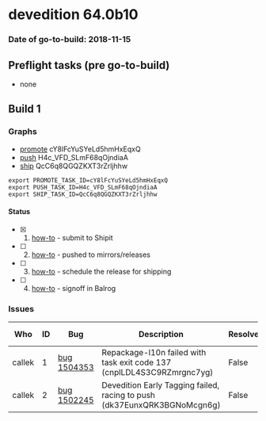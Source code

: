 # devedition 64.0b10

### Date of go-to-build: 2018-11-15

## Preflight tasks (pre go-to-build)
- none

## Build 1  

### Graphs
* [promote](https://tools.taskcluster.net/push-inspector/#/cY8lFcYuSYeLd5hmHxEqxQ) cY8lFcYuSYeLd5hmHxEqxQ
* [push](https://tools.taskcluster.net/push-inspector/#/H4c_VFD_SLmF68qOjndiaA) H4c_VFD_SLmF68qOjndiaA
* [ship](https://tools.taskcluster.net/push-inspector/#/QcC6q8QGQZKXT3rZrljhhw) QcC6q8QGQZKXT3rZrljhhw
```
export PROMOTE_TASK_ID=cY8lFcYuSYeLd5hmHxEqxQ
export PUSH_TASK_ID=H4c_VFD_SLmF68qOjndiaA
export SHIP_TASK_ID=QcC6q8QGQZKXT3rZrljhhw
```


#### Status
- [x] 1.  [how-to](https://wiki.mozilla.org/Release:Release_Automation_on_Mercurial:Starting_a_Release#Submit_to_Ship_It)  - submit to Shipit
- [ ] 2.  [how-to](https://github.com/mozilla-releng/releasewarrior-2.0/blob/master/docs/release-promotion/desktop/howto.md#push-artifacts-to-releases-directory)  - pushed to mirrors/releases
- [ ] 3.  [how-to](https://github.com/mozilla-releng/releasewarrior-2.0/blob/master/docs/release-promotion/desktop/howto.md#ship-the-release)  - schedule the release for shipping
- [ ] 4.  [how-to](https://github.com/mozilla-releng/releasewarrior-2.0/blob/master/docs/release-promotion/desktop/howto.md#obtain-sign-offs-for-changes)  - signoff in Balrog

### Issues
| Who                 | ID               | Bug                                                                 | Description                | Resolved                | Future Threat                |
| ------------------- | ---------------- | ------------------------------------------------------------------- | -------------------------- | ----------------------- | ---------------------------- |
| callek  | 1 | [bug 1504353](https://bugzil.la/1504353)        | Repackage-l10n failed with task exit code 137 (cnplLDL4S3C9RZmrgnc7yg) | False | True |
| callek  | 2 | [bug 1502245](https://bugzil.la/1502245)        | Devedition Early Tagging failed, racing to push (dk37EunxQRK3BGNoMcgn6g) | False | True |

